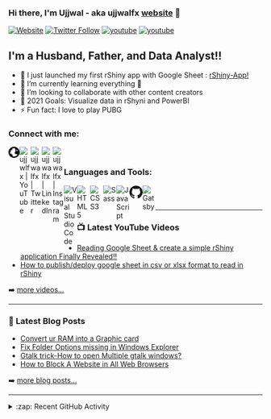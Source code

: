 ### Hi there, I'm Ujjwal - aka ujjwalfx [website] 👋

[![Website](https://img.shields.io/website?label=Ujjwal.Roy&style=for-the-badge&url=https://ujjwalfx2.github.io/Ujjal-Roy)](https://ujjwalfx2.github.io/Ujjal-Roy/)
[![Twitter Follow](https://img.shields.io/twitter/follow/ujjwalfx?label=Twitter%20Follow%20%40Ujjwalfx&style=for-the-badge)](https://twitter.com/ujjwalfx)
[![youtube](https://img.shields.io/youtube/channel/subscribers/UCy1Wu_AHVFS5uBV6qSW580A?label=YouTube%20Channel&style=for-the-badge)](https://youtube.com/c/ujjwalfx)
[![youtube](https://img.shields.io/youtube/channel/views/UCy1Wu_AHVFS5uBV6qSW580A?label=YouTube%20Views&style=for-the-badge)](https://youtube.com/c/ujjwalfx)


## I'm a Husband, Father, and Data Analyst!!

- 🔭 I just launched my first rShiny app with Google Sheet : [rShiny-App!][course]
- 🌱 I’m currently learning everything 🤣
- 👯 I’m looking to collaborate with other content creators
- 🥅 2021 Goals: Visualize data in rShyni and PowerBI
- ⚡ Fun fact: I love to play PUBG

### Connect with me:

[<img align="left" alt="https://github.com/ujjwalfx2/Ujjal-Roy" width="22px" src="https://raw.githubusercontent.com/iconic/open-iconic/master/svg/globe.svg" />][website]
[<img align="left" alt="ujjwlfx | YouTube" width="22px" src="https://cdn.jsdelivr.net/npm/simple-icons@v3/icons/youtube.svg" />][youtube]
[<img align="left" alt="ujjwalfx | Twitter" width="22px" src="https://cdn.jsdelivr.net/npm/simple-icons@v3/icons/twitter.svg" />][twitter]
[<img align="left" alt="ujjwalfx | LinkedIn" width="22px" src="https://cdn.jsdelivr.net/npm/simple-icons@v3/icons/linkedin.svg" />][linkedin]
[<img align="left" alt="ujjwalfx | Instagram" width="22px" src="https://cdn.jsdelivr.net/npm/simple-icons@v3/icons/instagram.svg" />][instagram]

<br />

### Languages and Tools:

[<img align="left" alt="Visual Studio Code" width="26px" src="https://icon2.cleanpng.com/20180712/urx/kisspng-visual-basic-for-applications-microsoft-excel-macr-viber-logo-5b47b0968102c5.8067455915314249185284.jpg" />][webdevplaylist]
[<img align="left" alt="HTML5" width="26px" src="https://www.pngkey.com/png/full/139-1398300_r-shiny-logo.png" />][webdevplaylist]
[<img align="left" alt="CSS3" width="26px" src="https://www.logolynx.com/images/logolynx/f7/f736ca73ea88f032ab891424e300efb2.png" />][cssplaylist]
[<img align="left" alt="Sass" width="26px" src="https://www.gstatic.com/analytics-suite/header/suite/v2/ic_data_studio.svg" />][cssplaylist]
[<img align="left" alt="JavaScript" width="26px" src="https://upload.wikimedia.org/wikipedia/commons/e/ea/Logo_SPSS.png" />][jsplaylist]
[<img align="left" alt="React" width="26px" src="https://raw.githubusercontent.com/github/explore/78df643247d429f6cc873026c0622819ad797942/topics/github/github.png" />][reactplaylist]
[<img align="left" alt="Gatsby" width="26px" src="https://five.epicollect.net/images/ec5-community.jpg" />][webdevplaylist]


<br />
<br />

---

### 📺 Latest YouTube Videos

<!-- YOUTUBE:START -->
- [Reading Google Sheet & create a simple rShiny application Finally Revealed!!](https://www.youtube.com/watch?v=vK5ZTRJ63jk)
- [How to publish/deploy google sheet in csv or xlsx format to read in rShiny ](https://www.youtube.com/watch?v=F_WAlHbEyK0&t=0s)

<!-- YOUTUBE:END -->

➡️ [more videos...](https://youtube.com/c/ujjwalfx)

---

### 📕 Latest Blog Posts

<!-- BLOG-POST-LIST:START -->
- [Convert ur RAM into a Graphic card](https://ujjwalfx.blogspot.com/2010/05/)
- [Fix Folder Options missing in Windows Explorer](https://ujjwalfx.blogspot.com/2011/)
- [Gtalk trick-How to open Multiple gtalk windows?](https://ujjwalfx.blogspot.com/2010/03/how-to-open-blocked-orkut.html)
- [How to Block A Website in All Web Browsers](https://ujjwalfx.blogspot.com/2010/03/how-to-block-website-in-all-web.html)

<!-- BLOG-POST-LIST:END -->

➡️ [more blog posts...](https://www.blogger.com/profile/16044046982247532099)

---

<details>
  <summary>:zap: Recent GitHub Activity</summary>
  
<!--START_SECTION:activity-->
1. [<img width="26" src="https://www.freepnglogos.com/uploads/logo-website-png/logo-website-file-globe-icon-svg-wikimedia-commons-21.png"/> Built Own Website ](https://github.com/ujjwalfx2/Ujjal-Roy)[in github]
2. [</> Developed code for WebCounter ](https://github.com/ujjwalfx2/r-Counter)[in rShiny]
3.  [<img width="26" src="https://www.pngfind.com/pngs/m/292-2924933_image-result-for-png-file-user-icon-black.png" /> Modify Profile Page of github ](https://github.com/ujjwalfx2/ujjwalfx2/blob/main/README.md)

<!--END_SECTION:activity-->

</details>

<!--<details>
  <summary>:zap: GitHub Stats</summary>

  <img align="left" alt="codeSTACKr's GitHub Stats" src="https://github-readme-stats.codestackr.vercel.app/api?username=codeSTACKr&show_icons=true&hide_border=true" />

</details>-->

[website]: https://ujjwalfx2.github.io/Ujjal-Roy/
[course]: https://ujjwal-roy.shinyapps.io/Simpleapp1/
[twitter]: https://twitter.com/ujjwalfx
[youtube]: https://youtube.com/c/ujjwalfx
[instagram]: https://www.instagram.com/ujjwalfx
[linkedin]: https://in.linkedin.com/in/ujjwalroy
[webdevplaylist]: https://www.youtube.com/watch?v=UQy3NUPZ2YI&list=FLy1Wu_AHVFS5uBV6qSW580A
[jsplaylist]: https://www.youtube.com/playlist?list=PLkwxH9e_vrALRJKu7wfXby3MKeflhTu6B
[cssplaylist]: https://www.youtube.com/playlist?list=PLkwxH9e_vrALSdvZuEh6gqQdmDoDIoqz4
[reactplaylist]: https://www.youtube.com/playlist?list=PLkwxH9e_vrAK4TdffpxKY3QGyHCpxFcQ0
